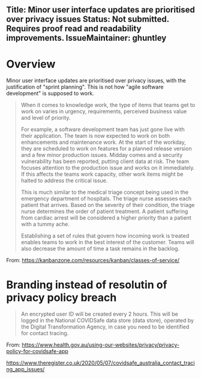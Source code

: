 Title:  Minor user interface updates are prioritised over privacy issues
Status: Not submitted. Requires proof read and readability improvements.
IssueMaintainer: ghuntley
---

# Overview

Minor user interface updates are prioritised over privacy issues, with the justification of "sprint planning". This is not how "agile software development" is supposed to work.

<?# Twitter 1264091038194348032 /?>

> When it comes to knowledge work, the type of items that teams get to work on varies in urgency, requirements, perceived business value and level of priority.
> 
> For example, a software development team has just gone live with their application. The team is now expected to work on both enhancements and maintenance work. At the start of the workday, they are scheduled to work on features for a planned release version and a few minor production issues. Midday comes and a security vulnerability has been reported, putting client data at risk. The team focuses attention to the production issue and works on it immediately. If this affects the teams work capacity, other work items might be halted to address the critical issue.
>
> This is much similar to the medical triage concept being used in the emergency department of hospitals. The triage nurse assesses each patient that arrives. Based on the severity of their condition, the triage nurse determines the order of patient treatment. A patient suffering from cardiac arrest will be considered a higher priority than a patient with a tummy ache.
> 
> Establishing a set of rules that govern how incoming work is treated enables teams to work in the best interest of the customer. Teams will also decrease the amount of time a task remains in the backlog.

From: https://kanbanzone.com/resources/kanban/classes-of-service/

<?# Twitter 1264456160406470656 /?>


# Branding instead of resolutin of privacy policy breach

> An encrypted user ID will be created every 2 hours. This will be logged in the National COVIDSafe data store (data store), operated by the Digital Transformation Agency, in case you need to be identified for contact tracing.


From: https://www.health.gov.au/using-our-websites/privacy/privacy-policy-for-covidsafe-app


<?# YouTube r9nF9-KYx2o /?>


<?# Twitter 1256952268206665730 /?>

<?# Twitter 1257600104183164929 /?>
<?# Twitter 1257506430476640256 /?>
<?# Twitter 1257506832140038145 /?>
<?# Twitter 1257507532173541378 /?>
<?# Twitter 1257524946361741317 /?>
<?# Twitter 1257532378320265216 /?>
<?# Twitter 1257537188540985349 /?>
<?# Twitter 1257537587306090498 /?>
<?# Twitter 1257540470613237765 /?>
<?# Twitter 1257540474048581632 /?>
<?# Twitter 1257541996874326018 /?>
<?# Twitter 1257547477542027270 /?>

https://www.theregister.co.uk/2020/05/07/covidsafe_australia_contact_tracing_app_issues/
